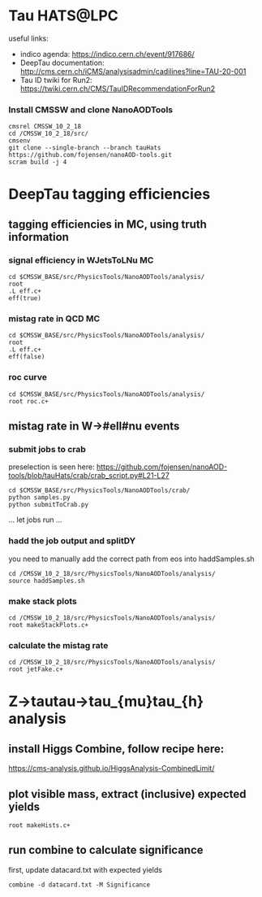 # Tau HATS@LPC
useful links:
* indico agenda: https://indico.cern.ch/event/917686/
* DeepTau documentation: http://cms.cern.ch/iCMS/analysisadmin/cadilines?line=TAU-20-001
* Tau ID twiki for Run2: https://twiki.cern.ch/CMS/TauIDRecommendationForRun2

### Install CMSSW and clone NanoAODTools
```
cmsrel CMSSW_10_2_18  
cd /CMSSW_10_2_18/src/  
cmsenv  
git clone --single-branch --branch tauHats https://github.com/fojensen/nanoAOD-tools.git  
scram build -j 4
```

# DeepTau tagging efficiencies

## tagging efficiencies in MC, using truth information

### signal efficiency in WJetsToLNu MC
```
cd $CMSSW_BASE/src/PhysicsTools/NanoAODTools/analysis/
root
.L eff.c+
eff(true)
```

### mistag rate in QCD MC
```
cd $CMSSW_BASE/src/PhysicsTools/NanoAODTools/analysis/
root
.L eff.c+
eff(false)
```

### roc curve
```
cd $CMSSW_BASE/src/PhysicsTools/NanoAODTools/analysis/
root roc.c+
```

## mistag rate in W->#ell#nu events

### submit jobs to crab
preselection is seen here: https://github.com/fojensen/nanoAOD-tools/blob/tauHats/crab/crab_script.py#L21-L27
```
cd $CMSSW_BASE/src/PhysicsTools/NanoAODTools/crab/
python samples.py
python submitToCrab.py
```
... let jobs run ...

### hadd the job output and splitDY
you need to manually add the correct path from eos into haddSamples.sh
```
cd /CMSSW_10_2_18/src/PhysicsTools/NanoAODTools/analysis/
source haddSamples.sh
```

### make stack plots
```
cd /CMSSW_10_2_18/src/PhysicsTools/NanoAODTools/analysis/
root makeStackPlots.c+
```

### calculate the mistag rate
```
cd /CMSSW_10_2_18/src/PhysicsTools/NanoAODTools/analysis/
root jetFake.c+
```

# Z->tautau->tau_{mu}tau_{h} analysis

## install Higgs Combine, follow recipe here:
https://cms-analysis.github.io/HiggsAnalysis-CombinedLimit/

## plot visible mass, extract (inclusive) expected yields
```
root makeHists.c+
```

## run combine to calculate significance
first, update datacard.txt with expected yields
```
combine -d datacard.txt -M Significance
```

